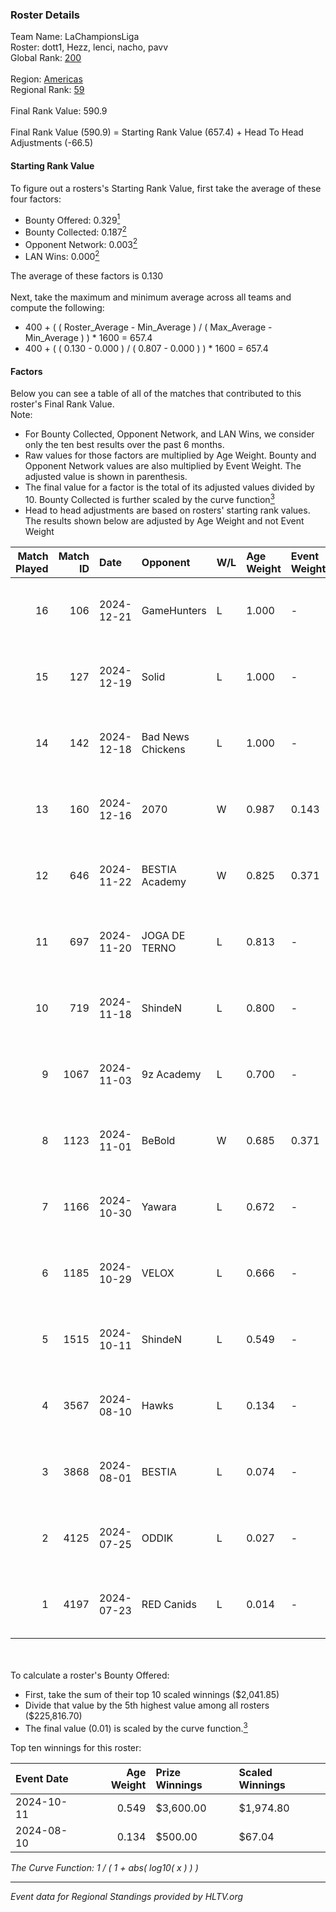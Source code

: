 ### Roster Details<br />
Team Name: LaChampionsLiga<br />
Roster: dott1, Hezz, lenci, nacho, pavv<br />
Global Rank: [200](../../standings_global_2025_01_17.md)<br />
<br />
Region: [Americas]( ../../standings_americas_2025_01_17.md)<br />
Regional Rank: [59]( ../../standings_americas_2025_01_17.md)<br />
<br />
Final Rank Value:  590.9<br />
<br />
Final Rank Value (590.9) = Starting Rank Value (657.4) + Head To Head Adjustments (-66.5)<br />

#### Starting Rank Value<br />
To figure out a rosters's Starting Rank Value, first take the average of these four factors:<br />
- Bounty Offered: 0.329[<sup>1</sup>](#table2)
- Bounty Collected: 0.187[<sup>2</sup>](#table1)
- Opponent Network: 0.003[<sup>2</sup>](#table1)
- LAN Wins: 0.000[<sup>2</sup>](#table1)

The average of these factors is 0.130<br />
<br />
Next, take the maximum and minimum average across all teams and compute the following:<br />
- 400 + ( ( Roster_Average - Min_Average ) / ( Max_Average - Min_Average ) ) * 1600 = 657.4
- 400 + ( ( 0.130 - 0.000 ) / ( 0.807 - 0.000 ) ) * 1600 = 657.4


#### Factors<br />
Below you can see a table of all of the matches that contributed to this roster's Final Rank Value.<br />
Note:<br />

- For Bounty Collected, Opponent Network, and LAN Wins, we consider only the ten best results over the past 6 months.
- Raw values for those factors are multiplied by Age Weight. Bounty and Opponent Network values are also multiplied by Event Weight. The adjusted value is shown in parenthesis.
- The final value for a factor is the total of its adjusted values divided by 10. Bounty Collected is further scaled by the curve function[<sup>3</sup>](#curveFunction)
- Head to head adjustments are based on rosters' starting rank values. The results shown below are adjusted by Age Weight and not Event Weight
<span id="table1"></span><br />


| Match Played | Match ID | Date       | Opponent          | W/L | Age Weight | Event Weight | Bounty Collected | Opponent Network | LAN Wins  | H2H Adj. | Roster                          |
| -: | -: | :- | :- | :- | :- | :- | :- | :- | :- | -: | :- |
|           16 |      106 | 2024-12-21 | GameHunters       | L   | 1.000      | -            | -                | -                | -         |   -10.98 | dott1, Hezz, lenci, nacho, pavv |
|           15 |      127 | 2024-12-19 | Solid             | L   | 1.000      | -            | -                | -                | -         |    -4.44 | dott1, Hezz, lenci, nacho, pavv |
|           14 |      142 | 2024-12-18 | Bad News Chickens | L   | 1.000      | -            | -                | -                | -         |   -11.39 | dott1, Hezz, lenci, nacho, pavv |
|           13 |      160 | 2024-12-16 | 2070              | W   | 0.987      | 0.143        | 0.003 (0.000)    | 0.220 (0.031)    | 0 (0.000) |    17.87 | dott1, Hezz, lenci, nacho, pavv |
|           12 |      646 | 2024-11-22 | BESTIA Academy    | W   | 0.825      | 0.371        | 0.000 (0.000)    | 0.000 (0.000)    | 0 (0.000) |     5.71 | dott1, Hezz, lenci, pavv, rzk   |
|           11 |      697 | 2024-11-20 | JOGA DE TERNO     | L   | 0.813      | -            | -                | -                | -         |   -13.16 | dott1, Hezz, lenci, pavv, rzk   |
|           10 |      719 | 2024-11-18 | ShindeN           | L   | 0.800      | -            | -                | -                | -         |    -8.12 | dott1, Hezz, lenci, pavv, rzk   |
|            9 |     1067 | 2024-11-03 | 9z Academy        | L   | 0.700      | -            | -                | -                | -         |   -14.06 | dott1, Hezz, lenci, pavv, rzk   |
|            8 |     1123 | 2024-11-01 | BeBold            | W   | 0.685      | 0.371        | 0.000 (0.000)    | 0.000 (0.000)    | 0 (0.000) |     4.42 | dott1, Hezz, lenci, pavv, rzk   |
|            7 |     1166 | 2024-10-30 | Yawara            | L   | 0.672      | -            | -                | -                | -         |    -9.52 | dott1, Hezz, lenci, pavv, rzk   |
|            6 |     1185 | 2024-10-29 | VELOX             | L   | 0.666      | -            | -                | -                | -         |   -13.55 | dott1, Hezz, lenci, pavv, rzk   |
|            5 |     1515 | 2024-10-11 | ShindeN           | L   | 0.549      | -            | -                | -                | -         |    -6.56 | dott1, Hezz, lenci, pavv, rzk   |
|            4 |     3567 | 2024-08-10 | Hawks             | L   | 0.134      | -            | -                | -                | -         |    -2.28 | castrz, dott1, Hezz, pavv, rzk  |
|            3 |     3868 | 2024-08-01 | BESTIA            | L   | 0.074      | -            | -                | -                | -         |    -0.22 | castrz, dott1, Hezz, pavv, rzk  |
|            2 |     4125 | 2024-07-25 | ODDIK             | L   | 0.027      | -            | -                | -                | -         |    -0.16 | castrz, dott1, Hezz, pavv, rzk  |
|            1 |     4197 | 2024-07-23 | RED Canids        | L   | 0.014      | -            | -                | -                | -         |    -0.04 | castrz, dott1, Hezz, pavv, rzk  |

<br />
<span id="table2"></span><br />
To calculate a roster's Bounty Offered:<br />

- First, take the sum of their top 10 scaled winnings ($2,041.85)
- Divide that value by the 5th highest value among all rosters ($225,816.70)
- The final value (0.01) is scaled by the curve function.[<sup>3</sup>](#curveFunction)

Top ten winnings for this roster:<br />

| Event Date | Age Weight | Prize Winnings | Scaled Winnings |
| :- | -: | :- | :- |
| 2024-10-11 |      0.549 | $3,600.00      | $1,974.80       |
| 2024-08-10 |      0.134 | $500.00        | $67.04          |


<span id="curveFunction"></span>_The Curve Function: 1 / ( 1 + abs( log10( x ) ) )_<br />

---
_Event data for Regional Standings provided by HLTV.org_<br />
